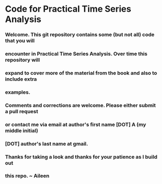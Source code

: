 # Code for Practical Time Series Analysis

### Welcome. This git repository contains some (but not all) code that you will
### encounter in Practical Time Series Analysis. Over time this repository will
### expand to cover more of the material from the book and also to include extra
### examples.

### Comments and corrections are welcome. Please either submit a pull request
### or contact me via email at author's first name [DOT] A (my middle initial)
### [DOT] author's last name at gmail.

### Thanks for taking a look and thanks for your patience as I build out
### this repo. ~ Aileen
